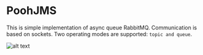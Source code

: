 # PoohJMS
This is simple implementation of async queue RabbitMQ.
Communication is based on sockets.
Two operating modes are supported: `topic and queue`.

![alt text](https://www.planttext.com/api/plantuml/img/ZLBBRiCW4Bpp5NjC6l43FaHHBKljeKhTEEgPuctinWPdWJxKzj-BCN5izH8EnWp3CBFBnbX1rhKDauqm1dP8xqZmpS0F3X-QZazug5k419x7HTpjD5cFryf6eDB69h2pLAl3oD5D0jadIcSrzVAr7Cw7pmg2WSMI_JA6ohMJMwABV9_ji_1NR1_lqvuuU4sR6fKjAa9HHgxHyeYzXJ07IB-yeRGFekkG4jXELc7xaZ06pCQ0qI0vDTZpEP5UXSHOfToXEvjSGUViWl3aqDXRNNuj8tp0EJoMPunHwAwMUTGvzPe9f5f9H-JZtGbJURiNUhZr6dhKvVndFJNCei0_dCNUysaBakaJMCEPSyDdrMUpLd0-qzsWAlq3-mC0)
